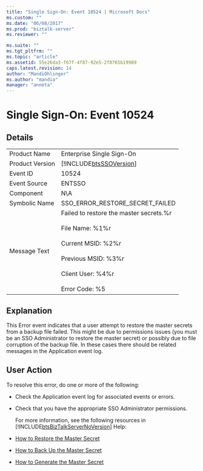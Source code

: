 ```yaml
---
title: "Single Sign-On: Event 10524 | Microsoft Docs"
ms.custom: ""
ms.date: "06/08/2017"
ms.prod: "biztalk-server"
ms.reviewer: ""

ms.suite: ""
ms.tgt_pltfrm: ""
ms.topic: "article"
ms.assetid: 55e26da3-f67f-4f87-92e5-2f8765b19989
caps.latest.revision: 14
author: "MandiOhlinger"
ms.author: "mandia"
manager: "anneta"
---
```

# Single Sign-On: Event 10524
## Details  

|                 |                                                                                                                                                                                             |
|-----------------|---------------------------------------------------------------------------------------------------------------------------------------------------------------------------------------------|
|  Product Name   |                                                                                  Enterprise Single Sign-On                                                                                  |
| Product Version |                                                                 [!INCLUDE[btsSSOVersion](../includes/btsssoversion-md.md)]                                                                  |
|    Event ID     |                                                                                            10524                                                                                            |
|  Event Source   |                                                                                           ENTSSO                                                                                            |
|    Component    |                                                                                             N\A                                                                                             |
|  Symbolic Name  |                                                                               SSO_ERROR_RESTORE_SECRET_FAILED                                                                               |
|  Message Text   | Failed to restore the master secrets.%r<br /><br /> File Name: %1%r<br /><br /> Current MSID: %2%r<br /><br /> Previous MSID: %3%r<br /><br /> Client User: %4%r<br /><br /> Error Code: %5 |

## Explanation  
 This Error event indicates that a user attempt to restore the master secrets from a backup file failed. This might be due to permissions issues (you must be an SSO Administrator to restore the master secret) or possibly due to file corruption of the backup file. In these cases there should be related messages in the Application event log.  

## User Action  
 To resolve this error, do one or more of the following:  

- Check the Application event log for associated events or errors.  

- Check that you have the appropriate SSO Administrator permissions.  

  For more information, see the following resources in [!INCLUDE[btsBizTalkServerNoVersion](../includes/btsbiztalkservernoversion-md.md)] Help:  

- [How to Restore the Master Secret](../core/how-to-restore-the-master-secret.md)  

- [How to Back Up the Master Secret](../core/how-to-back-up-the-master-secret.md)  

- [How to Generate the Master Secret](../core/how-to-generate-the-master-secret.md)

